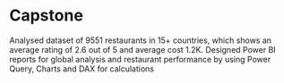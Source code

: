 # Capstone
Analysed dataset of 9551 restaurants in 15+ countries, which shows an average rating of 2.6 out of 5 and average cost 1.2K. Designed Power BI reports for global analysis and restaurant performance by using Power Query, Charts and DAX for calculations
